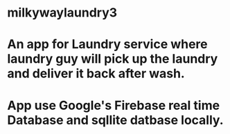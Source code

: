 # milkywaylaundry3
# An app for Laundry service where laundry guy will pick up the laundry and deliver it back after wash.
# App use Google's Firebase real time Database and sqllite datbase locally. 
